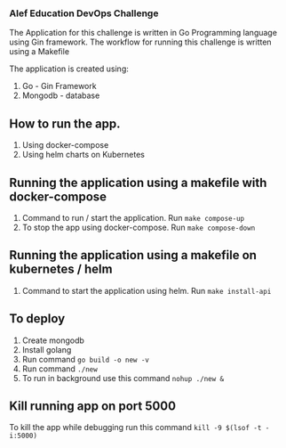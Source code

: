 ### Alef Education DevOps Challenge

The Application for this challenge is written in Go Programming language using Gin framework. The workflow for running this challenge is written using a Makefile

The application is created using: 

1. Go - Gin Framework 
2. Mongodb - database

## How to run the app. 
1. Using docker-compose 
2. Using helm charts on Kubernetes 

## Running the application using a makefile with docker-compose

1. Command to run / start the application. Run `make compose-up`
2. To stop the app using docker-compose. Run `make compose-down`

## Running the application using a makefile on kubernetes / helm

1. Command to start the application using helm. Run `make install-api`

## To deploy 

1. Create mongodb 
2. Install golang 
3. Run command `go build -o new -v`
4. Run command `./new` 
5. To run in background use this command `nohup ./new &`


## Kill running app on port 5000

To kill the app while debugging run this command `kill -9 $(lsof -t -i:5000)`